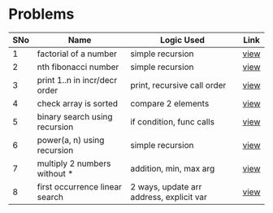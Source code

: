 # Problems

SNo | Name | Logic Used | Link |
----|------|------------|------|
1 | factorial of a number | simple recursion | [view](factorial.cpp)
2 | nth fibonacci number | simple recursion | [view](fibonacci_number.cpp)
3 | print 1..n in incr/decr order | print, recursive call order | [view](increasing_decreasing_numbers.cpp) 
4 | check array is sorted | compare 2 elements | [view](check_array_sorted.cpp)
5 | binary search using recursion | if condition, func calls | [view](binary_search.cpp)
6 | power(a, n) using recursion | simple recursion | [view](power.cpp)
7 | multiply 2 numbers without * | addition, min, max arg | [view](multiply.cpp)
8 | first occurrence linear search | 2 ways, update arr address, explicit var | [view](first_occurrence.cpp)